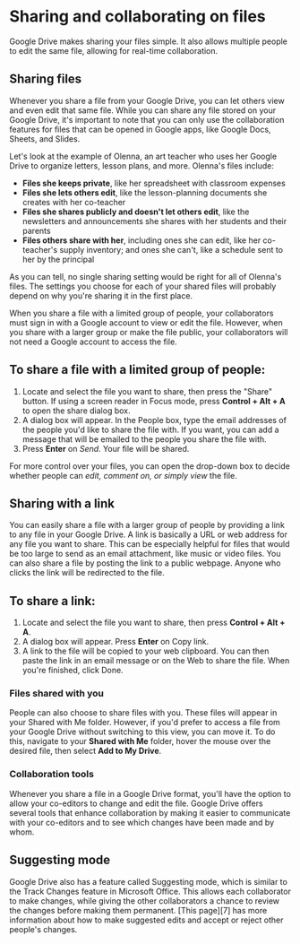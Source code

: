 # Sharing and collaborating on files

Google Drive makes sharing your files simple. It also allows multiple
people to edit the same file, allowing for real-time
collaboration.

## Sharing files

Whenever you share a file from your Google Drive, you can let others
view and even edit that same file. While you can share any file stored
on your Google Drive, it's important to note that you can only use the
collaboration features for files that can be opened in Google apps,
like Google Docs, Sheets, and Slides.

Let's look at the example of Olenna, an art teacher who uses her
Google Drive to organize letters, lesson plans, and more. Olenna's
files include:

- **Files she keeps private**, like her spreadsheet with classroom
  expenses
- **Files she lets others edit**, like the lesson-planning documents
  she creates with her co-teacher
- **Files she shares publicly and doesn't let others edit**, like the
  newsletters and announcements she shares with her students and their
  parents
- **Files others share with her**, including ones she can edit, like
  her co-teacher's supply inventory; and ones she can't, like a
  schedule sent to her by the principal

As you can tell, no single sharing setting would be right for all of
Olenna's files. The settings you choose for each of your shared files
will probably depend on why you're sharing it in the first place.

When you share a file with a limited group of people, your
collaborators must sign in with a Google account to view or edit the
file. However, when you share with a larger group or make the file
public, your collaborators will not need a Google account to access
the file.

## To share a file with a limited group of people:

1. Locate and select the file you want to share, then press the
   "Share" button. If using a screen reader in Focus mode, press
   **Control + Alt + A** to open the share dialog box.
2. A dialog box will appear. In the People box, type the email
   addresses of the people you'd like to share the file with. If you
   want, you can add a message that will be emailed to the people you
   share the file with.
3. Press **Enter** on *Send*. Your file will be shared.

For more control over your files, you can open the drop-down box to
decide whether people can *edit, comment on, or simply view* the
file.

## Sharing with a link

You can easily share a file with a larger group of people by providing
a link to any file in your Google Drive. A link is basically a URL or
web address for any file you want to share. This can be especially
helpful for files that would be too large to send as an email
attachment, like music or video files. You can also share a file by
posting the link to a public webpage. Anyone who clicks the link will
be redirected to the file.

## To share a link:

1. Locate and select the file you want to share, then press
   **Control + Alt + A**.
2. A dialog box will appear. Press **Enter** on Copy link.
3. A link to the file will be copied to your web clipboard. You can
   then paste the link in an email message or on the Web to share the
   file. When you're finished, click Done.

### Files shared with you

People can also choose to share files with you. These files will
appear in your Shared with Me folder. However, if you'd prefer to
access a file from your Google Drive without switching to this view,
you can move it. To do this, navigate to your **Shared with Me**
folder, hover the mouse over the desired file, then select **Add to My
Drive**.

### Collaboration tools

Whenever you share a file in a Google Drive format, you'll have the
option to allow your co-editors to change and edit the file. Google
Drive offers several tools that enhance collaboration by making it
easier to communicate with your co-editors and to see which changes
have been made and by whom.

## Suggesting mode

Google Drive also has a feature called Suggesting mode, which is
similar to the Track Changes feature in Microsoft Office. This allows
each collaborator to make changes, while giving the other
collaborators a chance to review the changes before making them
permanent. [This page][7] has more information about how to make
suggested edits and accept or reject other people's changes.

